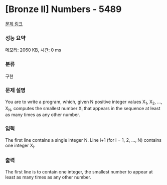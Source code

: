 # [Bronze II] Numbers - 5489 

[문제 링크](https://www.acmicpc.net/problem/5489) 

### 성능 요약

메모리: 2060 KB, 시간: 0 ms

### 분류

구현

### 문제 설명

<p>You are to write a program, which, given N positive integer values X<sub>1</sub>, X<sub>2</sub>, ..., X<sub>N</sub>, computes the smallest number X<sub>i</sub> that appears in the sequence at least as many times as any other number.</p>

### 입력 

 <p>The first line contains a single integer N. Line i+1 (for i = 1, 2, ..., N) contains one integer X<sub>i</sub>.</p>

### 출력 

 <p>The first line is to contain one integer, the smallest number to appear at least as many times as any other number.</p>

